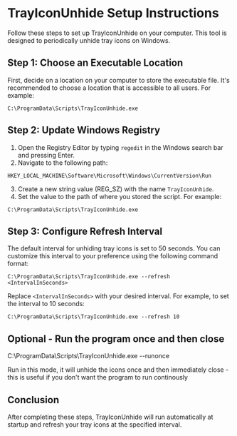 # TrayIconUnhide Setup Instructions

Follow these steps to set up TrayIconUnhide on your computer. This tool is designed to periodically unhide tray icons on Windows.

## Step 1: Choose an Executable Location

First, decide on a location on your computer to store the executable file. It's recommended to choose a location that is accessible to all users. For example:

```
C:\ProgramData\Scripts\TrayIconUnhide.exe
```

## Step 2: Update Windows Registry

1. Open the Registry Editor by typing `regedit` in the Windows search bar and pressing Enter.
2. Navigate to the following path:

```
HKEY_LOCAL_MACHINE\Software\Microsoft\Windows\CurrentVersion\Run
```

3. Create a new string value (REG_SZ) with the name `TrayIconUnhide`.
4. Set the value to the path of where you stored the script. For example:

```
C:\ProgramData\Scripts\TrayIconUnhide.exe
```

## Step 3: Configure Refresh Interval

The default interval for unhiding tray icons is set to 50 seconds. You can customize this interval to your preference using the following command format:

```
C:\ProgramData\Scripts\TrayIconUnhide.exe --refresh <IntervalInSeconds>
```

Replace `<IntervalInSeconds>` with your desired interval. For example, to set the interval to 10 seconds:

```
C:\ProgramData\Scripts\TrayIconUnhide.exe --refresh 10
```

## Optional - Run the program once and then close

C:\ProgramData\Scripts\TrayIconUnhide.exe --runonce

Run in this mode, it will unhide the icons once and then immediately close - this is useful if you don't want the program to run continously

## Conclusion

After completing these steps, TrayIconUnhide will run automatically at startup and refresh your tray icons at the specified interval.
